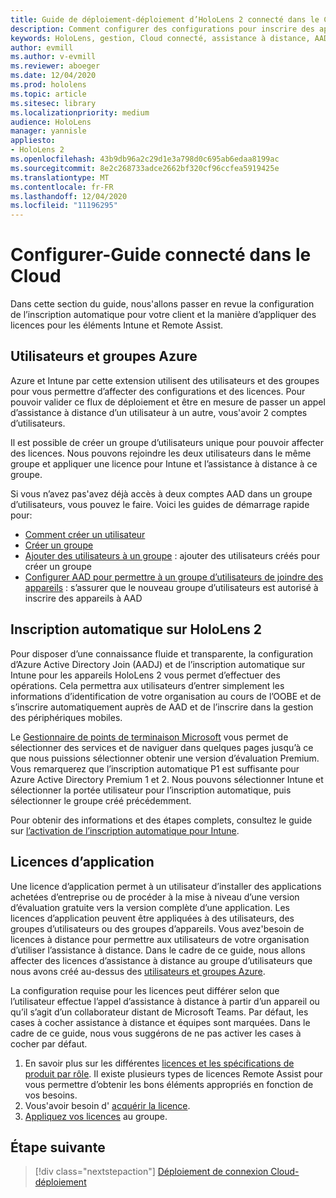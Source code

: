 ```yaml
---
title: Guide de déploiement-déploiement d’HoloLens 2 connecté dans le Cloud à l’échelle de l’assistance à distance-Configuration
description: Comment configurer des configurations pour inscrire des appareils HoloLens sur un réseau connecté sur le Cloud
keywords: HoloLens, gestion, Cloud connecté, assistance à distance, AAD, Azure AD, GPM, gestion des appareils mobiles
author: evmill
ms.author: v-evmill
ms.reviewer: aboeger
ms.date: 12/04/2020
ms.prod: hololens
ms.topic: article
ms.sitesec: library
ms.localizationpriority: medium
audience: HoloLens
manager: yannisle
appliesto:
- HoloLens 2
ms.openlocfilehash: 43b9db96a2c29d1e3a798d0c695ab6edaa8199ac
ms.sourcegitcommit: 8e2c268733adce2662bf320cf96ccfea5919425e
ms.translationtype: MT
ms.contentlocale: fr-FR
ms.lasthandoff: 12/04/2020
ms.locfileid: "11196295"
---
```

# Configurer-Guide connecté dans le Cloud

Dans cette section du guide, nous&#39;allons passer en revue la configuration de l’inscription automatique pour votre client et la manière d’appliquer des licences pour les éléments Intune et Remote Assist.

## Utilisateurs et groupes Azure

Azure et Intune par cette extension utilisent des utilisateurs et des groupes pour vous permettre d’affecter des configurations et des licences. Pour pouvoir valider ce flux de déploiement et être en mesure de passer un appel d’assistance à distance d’un utilisateur à un autre, vous&#39;avoir 2 comptes d’utilisateurs.

Il est possible de créer un groupe d’utilisateurs unique pour pouvoir affecter des licences. Nous pouvons rejoindre les deux utilisateurs dans le même groupe et appliquer une licence pour Intune et l’assistance à distance à ce groupe.

Si vous n’avez pas&#39;avez déjà accès à deux comptes AAD dans un groupe d’utilisateurs, vous pouvez le faire. Voici les guides de démarrage rapide pour:

- [Comment créer un utilisateur](https://docs.microsoft.com/mem/intune/fundamentals/quickstart-create-user)
- [Créer un groupe](https://docs.microsoft.com/mem/intune/fundamentals/quickstart-create-group)
- [Ajouter des utilisateurs à un groupe](https://docs.microsoft.com/azure/active-directory/fundamentals/active-directory-groups-members-azure-portal) : ajouter des utilisateurs créés pour créer un groupe
- [Configurer AAD pour permettre à un groupe d’utilisateurs de joindre des appareils](https://docs.microsoft.com/azure/active-directory/devices/azureadjoin-plan#configure-your-device-settings) : s’assurer que le nouveau groupe d’utilisateurs est autorisé à inscrire des appareils à AAD

## Inscription automatique sur HoloLens 2

Pour disposer d’une connaissance fluide et transparente, la configuration d’Azure Active Directory Join (AADJ) et de l’inscription automatique sur Intune pour les appareils HoloLens 2 vous permet d’effectuer des opérations. Cela permettra aux utilisateurs d’entrer simplement les informations d’identification de votre organisation au cours de l’OOBE et de s’inscrire automatiquement auprès de AAD et de l’inscrire dans la gestion des périphériques mobiles.

Le [Gestionnaire de points de terminaison Microsoft](https://endpoint.microsoft.com/#home) vous permet de sélectionner des services et de naviguer dans quelques pages jusqu’à ce que nous puissions sélectionner obtenir une version d’évaluation Premium. Vous remarquerez que l’inscription automatique P1 est suffisante pour Azure Active Directory Premium 1 et 2. Nous pouvons sélectionner Intune et sélectionner la portée utilisateur pour l’inscription automatique, puis sélectionner le groupe créé précédemment.

Pour obtenir des informations et des étapes complets, consultez le guide sur [l’activation de l’inscription automatique pour Intune](https://docs.microsoft.com/mem/intune/enrollment/quickstart-setup-auto-enrollment).

## Licences d’application

Une licence d’application permet à un utilisateur d’installer des applications achetées d’entreprise ou de procéder à la mise à niveau d’une version d’évaluation gratuite vers la version complète d’une application. Les licences d’application peuvent être appliquées à des utilisateurs, des groupes d’utilisateurs ou des groupes d’appareils. Vous avez&#39;besoin de licences à distance pour permettre aux utilisateurs de votre organisation d’utiliser l’assistance à distance. Dans le cadre de ce guide, nous allons affecter des licences d’assistance à distance au groupe d’utilisateurs que nous avons créé au-dessus des [utilisateurs et groupes Azure](hololens2-cloud-connected-configure.md#azure-users-and-groups).

La configuration requise pour les licences peut différer selon que l’utilisateur effectue l’appel d’assistance à distance à partir d’un appareil ou qu’il s’agit d’un collaborateur distant de Microsoft Teams. Par défaut, les cases à cocher assistance à distance et équipes sont marquées. Dans le cadre de ce guide, nous vous suggérons de ne pas activer les cases à cocher par défaut.

1. En savoir plus sur les différentes [licences et les spécifications de produit par rôle](https://docs.microsoft.com/dynamics365/mixed-reality/remote-assist/requirements#licensing-and-product-requirements-per-role). Il existe plusieurs types de licences Remote Assist pour vous permettre d’obtenir les bons éléments appropriés en fonction de vos besoins.
2. Vous&#39;avoir besoin d' [acquérir la licence](https://docs.microsoft.com/dynamics365/mixed-reality/remote-assist/buy-remote-assist).
3. [Appliquez vos licences](https://docs.microsoft.com/dynamics365/mixed-reality/remote-assist/deploy-remote-assist) au groupe.

## Étape suivante

> [!div class="nextstepaction"]
> [Déploiement de connexion Cloud-déploiement](hololens2-cloud-connected-deploy.md)